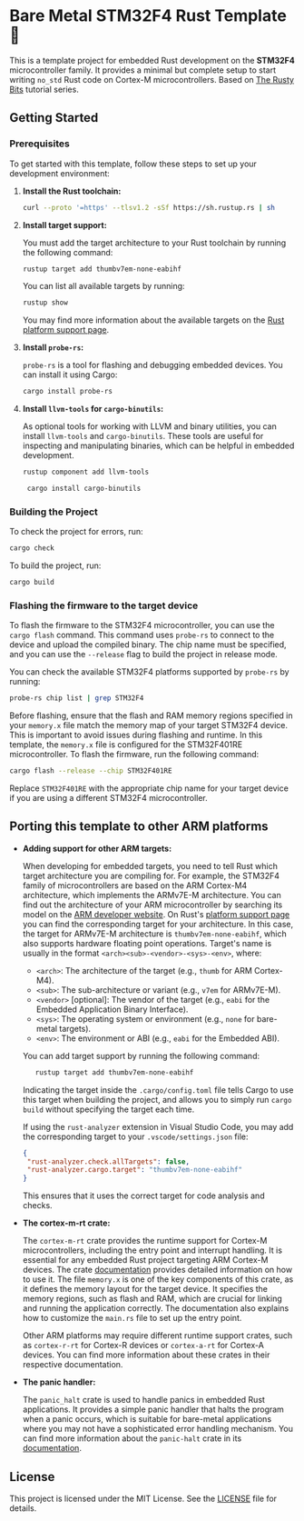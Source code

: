 # Bare Metal STM32F4 Rust Template 🦀

This is a template project for embedded Rust development on the **STM32F4** microcontroller family. It provides a minimal but complete setup to start writing `no_std` Rust code on Cortex-M microcontrollers. Based on [The Rusty Bits](https://www.youtube.com/@therustybits) tutorial series.

## Getting Started

### Prerequisites

To get started with this template, follow these steps to set up your development environment:

1. **Install the Rust toolchain:**

   ```sh
   curl --proto '=https' --tlsv1.2 -sSf https://sh.rustup.rs | sh
   ```

2. **Install target support:**

   You must add the target architecture to your Rust toolchain by running the following command:

   ```sh
   rustup target add thumbv7em-none-eabihf
   ```

   You can list all available targets by running:

   ```sh
   rustup show
   ```

   You may find more information about the available targets on the [Rust platform support page](https://doc.rust-lang.org/beta/rustc/platform-support.html).

3. **Install `probe-rs`:**

   `probe-rs` is a tool for flashing and debugging embedded devices. You can install it using Cargo:

   ```sh
   cargo install probe-rs
   ```

4. **Install `llvm-tools` for `cargo-binutils`:**

   As optional tools for working with LLVM and binary utilities, you can install `llvm-tools` and `cargo-binutils`. These tools are useful for inspecting and manipulating binaries, which can be helpful in embedded development.

   ```sh
   rustup component add llvm-tools
   ```

   ```sh
    cargo install cargo-binutils
   ```

### Building the Project

To check the project for errors, run:

```sh
cargo check
```

To build the project, run:

```sh
cargo build
```

### Flashing the firmware to the target device

To flash the firmware to the STM32F4 microcontroller, you can use the `cargo flash` command. This command uses `probe-rs` to connect to the device and upload the compiled binary. The chip name must be specified, and you can use the `--release` flag to build the project in release mode.

You can check the available STM32F4 platforms supported by `probe-rs` by running:

```sh
probe-rs chip list | grep STM32F4
```

Before flashing, ensure that the flash and RAM memory regions specified in your `memory.x` file match the memory map of your target STM32F4 device. This is important to avoid issues during flashing and runtime. In this template, the `memory.x` file is configured for the STM32F401RE microcontroller. To flash the firmware, run the following command:

```sh
cargo flash --release --chip STM32F401RE
```

Replace `STM32F401RE` with the appropriate chip name for your target device if you are using a different STM32F4 microcontroller.

## Porting this template to other ARM platforms

- **Adding support for other ARM targets:**

   When developing for embedded targets, you need to tell Rust which target architecture you are compiling for. For example, the STM32F4 family of microcontrollers are based on the ARM Cortex-M4 architecture, which implements the ARMv7E-M architecture. You can find out the architecture of your ARM microcontroller by searching its model on the [ARM developer website](https://developer.arm.com/). On Rust's [platform support page](https://doc.rust-lang.org/beta/rustc/platform-support.html) you can find the corresponding target for your architecture. In this case, the target for ARMv7E-M architecture is `thumbv7em-none-eabihf`, which also supports hardware floating point operations. Target's name is usually in the format `<arch><sub>-<vendor>-<sys>-<env>`, where:

  - `<arch>`: The architecture of the target (e.g., `thumb` for ARM Cortex-M4).
  - `<sub>`: The sub-architecture or variant (e.g., `v7em` for ARMv7E-M).
  - `<vendor>` [optional]: The vendor of the target (e.g., `eabi` for the Embedded Application Binary Interface).
  - `<sys>`: The operating system or environment (e.g., `none` for bare-metal targets).
  - `<env>`: The environment or ABI (e.g., `eabi` for the Embedded ABI).

   You can add target support by running the following command:

   ```bash
      rustup target add thumbv7em-none-eabihf
   ```

   Indicating the target inside the `.cargo/config.toml` file tells Cargo to use this target when building the project, and allows you to simply run `cargo build` without specifying the target each time.

   If using the `rust-analyzer` extension in Visual Studio Code, you may add the corresponding target to your `.vscode/settings.json` file:

   ```json
   {
    "rust-analyzer.check.allTargets": false,
    "rust-analyzer.cargo.target": "thumbv7em-none-eabihf"
   }  
   ```

   This ensures that it uses the correct target for code analysis and checks.

- **The cortex-m-rt crate:**

   The `cortex-m-rt` crate provides the runtime support for Cortex-M microcontrollers, including the entry point and interrupt handling. It is essential for any embedded Rust project targeting ARM Cortex-M devices. The crate [documentation](https://docs.rs/cortex-m-rt/latest/cortex_m_rt/) provides detailed information on how to use it. The file `memory.x` is one of the key components of this crate, as it defines the memory layout for the target device. It specifies the memory regions, such as flash and RAM, which are crucial for linking and running the application correctly. The documentation also explains how to customize the `main.rs` file to set up the entry point.

   Other ARM platforms may require different runtime support crates, such as `cortex-r-rt` for Cortex-R devices or `cortex-a-rt` for Cortex-A devices. You can find more information about these crates in their respective documentation.

- **The panic handler:**

   The `panic_halt` crate is used to handle panics in embedded Rust applications. It provides a simple panic handler that halts the program when a panic occurs, which is suitable for bare-metal applications where you may not have a sophisticated error handling mechanism. You can find more information about the `panic-halt` crate in its [documentation](https://docs.rs/panic-halt/latest/panic_halt/).

## License

This project is licensed under the MIT License. See the [LICENSE](LICENSE) file for details.
